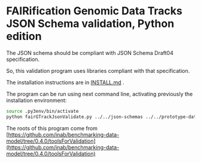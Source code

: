 # FAIRification Genomic Data Tracks JSON Schema validation, Python edition

The JSON schema should be compliant with JSON Schema Draft04 specification.

So, this validation program uses libraries compliant with that specification.

The installation instructions are in [INSTALL.md](INSTALL.md) .

The program can be run using next command line, activating previously the installation environment:

```bash
source .py3env/bin/activate
python fairGTrackJsonValidate.py ../../json-schemas ../../prototype-data/cameo_prototype_data_fixed
```

The roots of this program come from [https://github.com/inab/benchmarking-data-model/tree/0.4.0/toolsForValidation](https://github.com/inab/benchmarking-data-model/tree/0.4.0/toolsForValidation)
